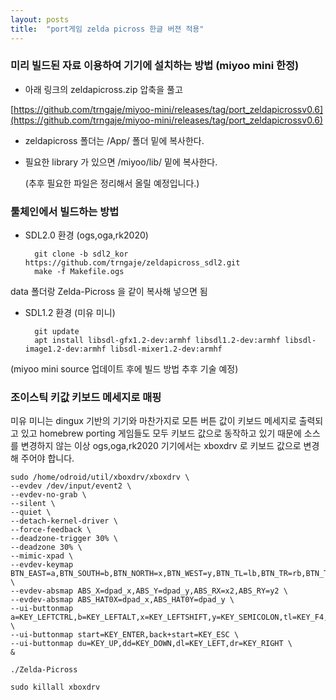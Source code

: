 ```yaml
---
layout: posts
title:  "port게임 zelda picross 한글 버젼 적용"
---
```


### 미리 빌드된 자료 이용하여 기기에 설치하는 방법 (miyoo mini 한정)

- 아래 링크의 zeldapicross.zip 압축을 풀고 

[https://github.com/trngaje/miyoo-mini/releases/tag/port_zeldapicrossv0.6](https://github.com/trngaje/miyoo-mini/releases/tag/port_zeldapicrossv0.6)

- zeldapicross 폴더는 /App/ 폴더 밑에 복사한다.
- 필요한 library 가 있으면 /miyoo/lib/ 밑에 복사한다.

  (추후 필요한 파일은 정리해서 올릴 예정입니다.)
  
### 툴체인에서 빌드하는 방법

- SDL2.0 환경 (ogs,oga,rk2020)

        git clone -b sdl2_kor https://github.com/trngaje/zeldapicross_sdl2.git
        make -f Makefile.ogs

data 폴더랑 Zelda-Picross 을 같이 복사해 넣으면 됨

- SDL1.2 환경 (미유 미니)

        git update
        apt install libsdl-gfx1.2-dev:armhf libsdl1.2-dev:armhf libsdl-image1.2-dev:armhf libsdl-mixer1.2-dev:armhf
    	
(miyoo mini source 업데이트 후에 빌드 방법 추후 기술 예정)


### 조이스틱 키값 키보드 메세지로 매핑

미유 미니는 dingux 기반의 기기와 마찬가지로 모튼 버튼 값이 키보드 메세지로 출력되고 있고 homebrew porting 게임들도 모두 키보드 값으로 동작하고 있기 때문에
 소스를 변경하지 않는 이상 ogs,oga,rk2020 기기에서는 xboxdrv 로 키보드 값으로 변경해 주어야 합니다.

    sudo /home/odroid/util/xboxdrv/xboxdrv \
    --evdev /dev/input/event2 \
    --evdev-no-grab \
    --silent \
    --quiet \
    --detach-kernel-driver \
    --force-feedback \
    --deadzone-trigger 30% \
    --deadzone 30% \
    --mimic-xpad \
    --evdev-keymap BTN_EAST=a,BTN_SOUTH=b,BTN_NORTH=x,BTN_WEST=y,BTN_TL=lb,BTN_TR=rb,BTN_TL2=tl,BTN_TR2=tr,BTN_TRIGGER_HAPPY1=back,BTN_TRIGGER_HAPPY2=start \
    --evdev-absmap ABS_X=dpad_x,ABS_Y=dpad_y,ABS_RX=x2,ABS_RY=y2 \
    --evdev-absmap ABS_HAT0X=dpad_x,ABS_HAT0Y=dpad_y \
    --ui-buttonmap a=KEY_LEFTCTRL,b=KEY_LEFTALT,x=KEY_LEFTSHIFT,y=KEY_SEMICOLON,tl=KEY_F4,tr=KEY_DELETE,lb=KEY_S,rb=KEY_F \
    --ui-buttonmap start=KEY_ENTER,back+start=KEY_ESC \
    --ui-buttonmap du=KEY_UP,dd=KEY_DOWN,dl=KEY_LEFT,dr=KEY_RIGHT \
    &

    ./Zelda-Picross

    sudo killall xboxdrv
